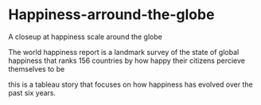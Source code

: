 # Happiness-arround-the-globe
A closeup at happiness scale around the globe

The world happiness report is a landmark survey of the state of global happiness that ranks 156 countries by how happy their citizens percieve themselves to be 

this is a tableau story that focuses on how happiness has evolved over the past six years.
